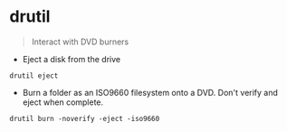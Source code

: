 # drutil

> Interact with DVD burners

- Eject a disk from the drive

`drutil eject`

- Burn a folder as an ISO9660 filesystem onto a DVD. Don't verify and eject when complete.

`drutil burn -noverify -eject -iso9660`
